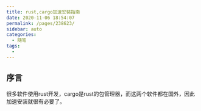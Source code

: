 ```yaml
---
title: rust,cargo加速安裝指南
date: 2020-11-06 18:54:07
permalink: /pages/238623/
sidebar: auto
categories:
  - 随笔
tags:
  - 
---
```

## 序言

很多软件使用rust开发，cargo是rust的包管理器，而这两个软件都在国外，因此加速安装就很有必要了。

